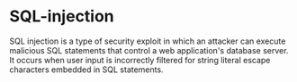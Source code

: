 # SQL-injection
SQL injection is a type of security exploit in which an attacker can execute malicious SQL statements that control a web application's database server. It occurs when user input is incorrectly filtered for string literal escape characters embedded in SQL statements.
